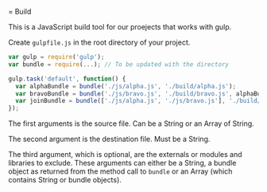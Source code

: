 = Build

This is a JavaScript build tool for our proejects that works with gulp.

Create `gulpfile.js` in the root directory of your project.


```javascript
var gulp = require('gulp');
var bundle = require(...); // To be updated with the directory

gulp.task('default', function() {
  var alphaBundle = bundle('./js/alpha.js', './build/alpha.js');
  var bravoBundle = bundle('./js/bravo.js', './build/bravo.js', alphaBundle);
  var joinBundle = bundle(['./js/alpha.js', './js/bravo.js'], './build/join.js', alphaBundle);
});
```

The first arguments is the source file. Can be a String or an Array of String.

The second argument is the destination file. Must be a String.

The third argument, which is optional, are the externals or modules and libraries to exclude. These arguments can either be a String, a bundle object as returned from the method call to `bundle` or an Array (which contains String or bundle objects).